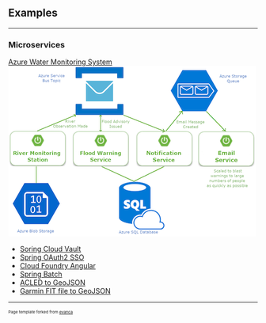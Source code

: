 ## Examples

---

### Microservices

[Azure Water Monitoring System](https://github.com/smitchell/water-monitoring-azure-example)
<img src="images/FloodWarning.png?raw=true"/>

- [Soring Cloud Vault](https://github.com/smitchell/spring-cloud-config-vault)
- [Spring OAuth2 SSO](https://github.com/smitchell/spring-oauth2-sso-config-no-eureka)
- [Cloud Foundry Angular](https://github.com/smitchell/cloud-foundry-angular-example)
- [Spring Batch](https://github.com/smitchell/batch-demo)
- [ACLED to GeoJSON](https://github.com/smitchell/acled-to-geojson)
- [Garmin FIT file to GeoJSON](garmin-fit-geojson)

---
<p style="font-size:8px">Page template forked from <a href="https://github.com/evanca/quick-portfolio">evanca</a></p>
<!-- Remove above link if you don't want to attribute -->
